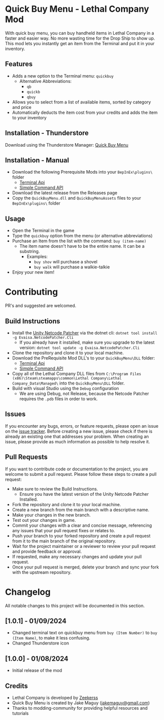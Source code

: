 # Quick Buy Menu - Lethal Company Mod

With quick buy menu, you can buy handheld items in Lethal Company in a faster and easier way. No more wasting time for the Drop Ship to show up. This mod lets you instantly get an item from the Terminal and put it in your inventory.


## Features

- Adds a new option to the Terminal menu: `quickbuy`
	- Alternative Abbreviations:
		- `qb`
		- `quickb`
		- `qbuy`
- Allows you to select from a list of available items, sorted by category and price
- Automatically deducts the item cost from your credits and adds the item to your inventory

## Installation - Thunderstore

Download using the Thunderstore Manager: [Quick Buy Menu](https://thunderstore.io/c/lethal-company/p/befuddled_productions/Quick_Buy_Menu/)

## Installation - Manual

- Download the following Prerequisite Mods into your `BepInEx\plugins\` folder
	- [Terminal Api](https://thunderstore.io/c/lethal-company/p/NotAtomicBomb/TerminalApi/)
	- [Simple Command API](https://thunderstore.io/c/lethal-company/p/XDev/SimpleCommandAPI/)
- Download the latest release from the Releases page
- Copy the `QuickBuyMenu.dll` and `QuickBuyMenuAssets` files to your `BepInEx\plugins\` folder

## Usage

- Open the Terminal in the game
- Type the `quickbuy` option from the menu (or alternative abbreviations)
- Purchase an Item from the list with the command: `buy (item-name)`
	- The item name doesn't have to be the entire name.  It can be a substring.
		- Examples: 
			- `buy shov` will purchase a shovel
			- `buy walk` will purchase a walkie-talkie
- Enjoy your new item!

# Contributing

PR's and suggested are welcomed.

## Build Instructions

- Install the [Unity Netcode Patcher](https://github.com/EvaisaDev/UnityNetcodePatcher) via the dotnet cli: `dotnet tool install -g Evaisa.NetcodePatcher.Cli`
	- If you already have it installed, make sure you upgrade to the latest version: `dotnet tool update -g Evaisa.NetcodePatcher.Cli`
- Clone the repository and clone it to your local machine.
- Download the PreRequisite Mod DLL's to your `QuickBuyMenu\DLL` folder:
	- [Terminal Api](https://thunderstore.io/c/lethal-company/p/NotAtomicBomb/TerminalApi/)
	- [Simple Command API](https://thunderstore.io/c/lethal-company/p/XDev/SimpleCommandAPI/)
- Copy all of the Lethal Company DLL files from `C:\Program Files (x86)\Steam\steamapps\common\Lethal Company\Lethal Company_Data\Managed\` into  the `QuickBuyMenu\DLL` folder.
- Build with visual Studio using the `Debug` configuration
	- We are using Debug, not Release, because the Netcode Patcher requires the `.pdb` files in order to work.

## Issues

If you encounter any bugs, errors, or feature requests, please open an issue on the [issue tracker](https://github.com/jakemaguy/QuickBuyMenu/issues). Before creating a new issue, please check if there is already an existing one that addresses your problem. When creating an issue, please provide as much information as possible to help resolve it.

## Pull Requests

If you want to contribute code or documentation to the project, you are welcome to submit a pull request. Please follow these steps to create a pull request:

- Make sure to review the Build Instructions.  
	- Ensure you have the latest version of the Unity Netcode Patcher Installed.
- Fork the repository and clone it to your local machine.
- Create a new branch from the main branch with a descriptive name.
- Make your changes in the new branch.
- Test out your changes in game.
- Commit your changes with a clear and concise message, referencing any issues that your pull request fixes or relates to.
- Push your branch to your forked repository and create a pull request from it to the main branch of the original repository.
- Wait for the project maintainer or a reviewer to review your pull request and provide feedback or approval.
- If requested, make any necessary changes and update your pull request.
- Once your pull request is merged, delete your branch and sync your fork with the upstream repository.

# Changelog

All notable changes to this project will be documented in this section.

## [1.0.1] - 01/09/2024

- Changed terminal text on quickbuy menu from `buy (Item Number)` to `buy (Item Name)`, to make it less confusing.
- Changed Thunderstore icon

## [1.0.0] - 01/08/2024

- Initial release of the mod

## Credits

- Lethal Company is developed by [Zeekerss](https://twitter.com/ZeekerssRBLX)
- Quick Buy Menu is created by Jake Maguy (jakemaguy@gmail.com)
- Thanks to modding-community for providing helpful resources and tutorials